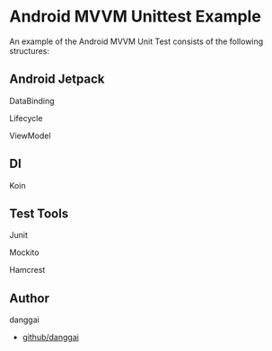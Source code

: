 # Android MVVM Unittest Example
An example of the Android MVVM Unit Test consists of the following structures:




## Android Jetpack
DataBinding

Lifecycle

ViewModel




## DI
Koin




## Test Tools
Junit

Mockito

Hamcrest





## Author

danggai

* [github/danggai](https://github.com/danggai)